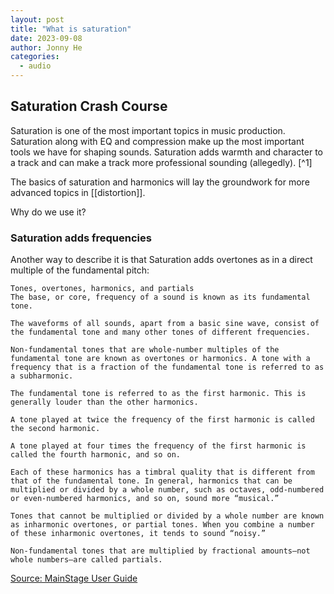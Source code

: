 ```yaml
---
layout: post
title: "What is saturation"
date: 2023-09-08
author: Jonny He
categories: 
  - audio
---
```


## Saturation Crash Course

Saturation is one of the most important topics in music production. Saturation along with EQ and compression make up the most important tools we have for shaping sounds. Saturation adds warmth and character to a track and can make a track more professional sounding (allegedly). [^1]

The basics of saturation and harmonics will lay the groundwork for more advanced topics in [[distortion]].

Why do we use it?

### Saturation adds frequencies

Another way to describe it is that Saturation adds overtones as in a direct multiple of the fundamental pitch:

    Tones, overtones, harmonics, and partials
    The base, or core, frequency of a sound is known as its fundamental tone.

    The waveforms of all sounds, apart from a basic sine wave, consist of the fundamental tone and many other tones of different frequencies.

    Non-fundamental tones that are whole-number multiples of the fundamental tone are known as overtones or harmonics. A tone with a frequency that is a fraction of the fundamental tone is referred to as a subharmonic.

    The fundamental tone is referred to as the first harmonic. This is generally louder than the other harmonics.

    A tone played at twice the frequency of the first harmonic is called the second harmonic.

    A tone played at four times the frequency of the first harmonic is called the fourth harmonic, and so on.

    Each of these harmonics has a timbral quality that is different from that of the fundamental tone. In general, harmonics that can be multiplied or divided by a whole number, such as octaves, odd-numbered or even-numbered harmonics, and so on, sound more “musical.”

    Tones that cannot be multiplied or divided by a whole number are known as inharmonic overtones, or partial tones. When you combine a number of these inharmonic overtones, it tends to sound “noisy.”

    Non-fundamental tones that are multiplied by fractional amounts—not whole numbers—are called partials.

[Source: MainStage User Guide](https://support.apple.com/guide/mainstage/tones-overtones-harmonics-and-partials-lgsife4183a5/mac#:~:text=Non%2Dfundamental%20tones%20that%20are,to%20as%20the%20first%20harmonic.)
